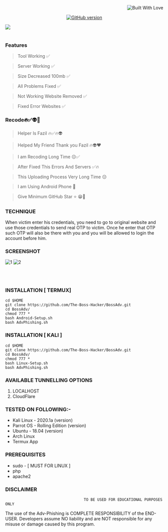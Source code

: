 <p align="right">
  <a><img title="Built With Love" src="https://forthebadge.com/images/badges/uses-html.svg" ></a>
 </p>
<p align="center">
<a href="https://github.com/Ignitetch/BossAdv/releases"><img title="GitHub version" src="https://img.shields.io/badge/version-1.0-greeb" ></a>  
</p>
<img src="https://user-images.githubusercontent.com/55870659/92557010-185f5e80-f220-11ea-8d70-6a5208433ea6.png"></a>


<br>
<br>

### Features
> Tool Working ✅

> Server Working ✅

> Size Decreased 100mb ✅

> All Problems Fixed ✅

> Not Working Website Removed ✅

> Fixed Error Websites ✅
### Recode🔥✅👽🤗

> Helper Is Fazil 🔥✅🔥👽

> Helped My Friend Thank you Fazil 🔥👽❤️

> I am Recoding Long Time 😔✅

> After Fixed This Errors And Servers ✅🔥

> This Uploading Process Very Long Time 😔

> I am Using Android Phone 🤳

> Give Minimum GitHub Star ⭐ 😁🤭


### TECHNIQUE
When victim enter his credentials, you need to go to original website and use those credentials to send real OTP to victim. Once he enter that OTP such OTP will also be there with you and you will be allowed to login the account before him.


### SCREENSHOT 
![1](https://user-images.githubusercontent.com/55870659/92330976-02e00e00-f041-11ea-9c32-bc33d2971b06.png)
![2](https://user-images.githubusercontent.com/55870659/92331173-a8e04800-f042-11ea-8fd9-5aee83441280.png)

<br>
<br>





### INSTALLATION [ TERMUX]
```
cd $HOME 
git clone https://github.com/The-Boss-Hacker/BossAdv.git
cd BossAdv/
chmod 777 *
bash Android-Setup.sh
bash AdvPhishing.sh
```

### INSTALLATION [ KALI ]
```
cd $HOME
git clone https://github.com/The-Boss-Hacker/BossAdv.git
cd BossAdv/
chmod 777 *
bash Linux-Setup.sh
bash AdvPhishing.sh
```
### AVAILABLE TUNNELLING OPTIONS
1. LOCALHOST
2. CloudFlare 
### TESTED ON FOLLOWING:-
* Kali Linux - 2020.1a (version)
* Parrot OS - Rolling Edition (version)
* Ubuntu - 18.04 (version)
* Arch Linux
* Termux App
### PREREQUISITES
* sudo - [ MUST FOR LINUX ]
* php
* apache2


### DISCLAIMER
                                       TO BE USED FOR EDUCATIONAL PURPOSES ONLY

The use of the Adv-Phishing is COMPLETE RESPONSIBILITY of the END-USER. Developers assume NO liability and are NOT responsible for any misuse or damage caused by this program. 
